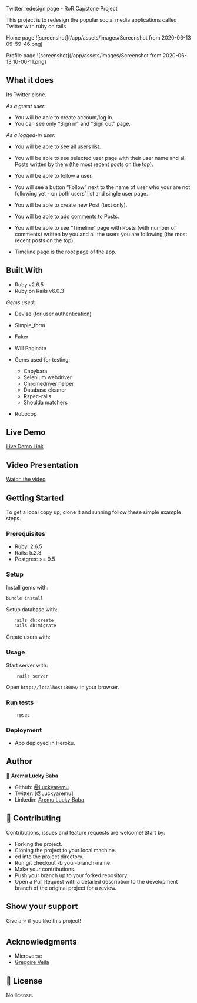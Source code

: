  Twitter redesign page - RoR Capstone Project

This project is to redesign the popular social media applications called Twitter with ruby on rails 

Home page
![screenshot](/app/assets/images/Screenshot from 2020-06-13 09-59-46.png)

Profile page
![screenshot](/app/assets/images/Screenshot from 2020-06-13 10-00-11.png)

## What it does

Its Twitter clone.

*As a guest user:*

- You will be able to create account/log in.
- You can see only “Sign in” and “Sign out” page.

*As a logged-in user:*

- You will be able to see all users list.
- You will be able to see selected user page with their user name and all Posts written by them (the most recent posts on the top).
- You will be able to follow a user.
- You will see a button “Follow” next to the name of user who your are not following yet - on both users’ list and single user page.
- You will be able to create new Post (text only).

- You will be able to add comments to Posts.
- You will be able to see “Timeline” page with Posts (with number of  comments) written by you and all the users you are following (the most recent posts on the top).
- Timeline page is the root page of the app.

## Built With

- Ruby v2.6.5
- Ruby on Rails v6.0.3

*Gems used:*

- Devise (for user authentication)
- Simple_form
- Faker
- Will Paginate
- Gems used for testing:
  - Capybara
  - Selenium webdriver
  - Chromedriver helper
  - Database cleaner
  - Rspec-rails
  - Shoulda matchers

- Rubocop

## Live Demo

[Live Demo Link](https://glacial-gorge-46936.herokuapp.com/users/sign_in)

## Video Presentation


[Watch the video](https://www.loom.com/share/c3f14f7d14ef403ca45993f1a1314db6)


## Getting Started

To get a local copy up, clone it and running follow these simple example steps.

### Prerequisites

- Ruby: 2.6.5
- Rails: 5.2.3
- Postgres: >= 9.5

### Setup

Install gems with:

``` bash
bundle install
```

Setup database with:

``` bash
   rails db:create
   rails db:migrate
```

Create users with:


### Usage

Start server with:

``` bash
    rails server
```

Open `http://localhost:3000/` in your browser.

### Run tests

``` bash
    rpsec
```

### Deployment

- App deployed in Heroku.

## Author

👤 **Aremu Lucky Baba**

- Github: [@Luckyaremu](https://github.com/Luckyaremu)
- Twitter: [@Luckyaremu]
- Linkedin: [Aremu Lucky Baba](https://www.linkedin.com/in/lucky-aremu-24807a145/)

## 🤝 Contributing

Contributions, issues and feature requests are welcome! Start by:

- Forking the project.
- Cloning the project to your local machine.
- cd into the project directory.
- Run git checkout -b your-branch-name.
- Make your contributions.
- Push your branch up to your forked repository.
- Open a Pull Request with a detailed description to the development branch of the original project for a review.

## Show your support

Give a ⭐️ if you like this project!

## Acknowledgments

- Microverse
- [Gregoire Veila](https://www.behance.net/gallery/14286087/Twitter-Redesign-of-UI-details)

## 📝 License

No license.